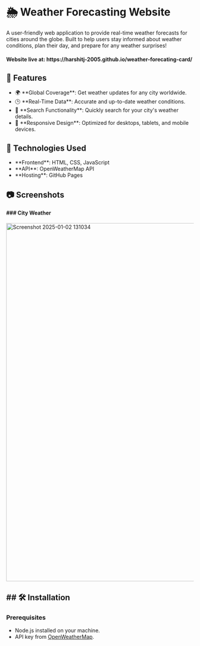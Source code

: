 <h1>🌦️ Weather Forecasting Website</h1>

<p>A user-friendly web application to provide real-time weather forecasts for cities around the globe. Built to help users stay informed about weather conditions, plan their day, and prepare for any weather surprises!</p>

<h4>Website live at: https://harshitj-2005.github.io/weather-forecating-card/</h4>


<h2>🌟 Features</h2>  
<ul>
<li> 🌍 **Global Coverage**: Get weather updates for any city worldwide.</li>
<li> 🕒 **Real-Time Data**: Accurate and up-to-date weather conditions.</li>
<li> 📌 **Search Functionality**: Quickly search for your city's weather details.</li>
<li> 🎨 **Responsive Design**: Optimized for desktops, tablets, and mobile devices.</li> 
</ul>


<h2> 🚀 Technologies Used</h2>
<ul>
<li> **Frontend**: HTML, CSS, JavaScript</li>
<li>**API**: OpenWeatherMap API</li> 
<li>**Hosting**: GitHub Pages</li>
</ul>


<h2>📷 Screenshots</h2>
 
<h4>### City Weather</h4>  

<img width="959" alt="Screenshot 2025-01-02 131034" src="https://github.com/user-attachments/assets/346eabaf-e672-4406-b21f-a7fd1406fe17" />


<h2>## 🛠️ Installation</h2>

### Prerequisites  
- Node.js installed on your machine.  
- API key from [OpenWeatherMap](https://openweathermap.org/api).  
 
